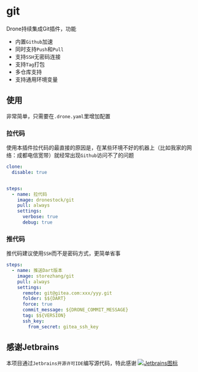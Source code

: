 # git

Drone持续集成Git插件，功能

- 内置`Github`加速
- 同时支持`Push`和`Pull`
- 支持`SSH`无密码连接
- 支持`Tag`打包
- 多仓库支持
- 支持通用环境变量

## 使用

非常简单，只需要在`.drone.yaml`里增加配置

### 拉代码

使用本插件拉代码的最直接的原因是，在某些环境不好的机器上（比如我家的网络：成都电信宽带）就经常出现`Github`访问不了的问题

```yaml
clone:
  disable: true


steps:
  - name: 拉代码
    image: dronestock/git
    pull: always
    settings:
      verbose: true
      debug: true
```

### 推代码

推代码建议使用`SSH`而不是密码方式，更简单省事

```yaml
steps:
  - name: 推送Dart版本
    image: storezhang/git
    pull: always
    settings:
      remote: git@gitea.com:xxx/yyy.git
      folder: $${DART}
      force: true
      commit_message: ${DRONE_COMMIT_MESSAGE}
      tag: $${VERSION}
      ssh_key:
        from_secret: gitea_ssh_key
```

## 感谢Jetbrains

本项目通过`Jetbrains开源许可IDE`编写源代码，特此感谢
[![Jetbrains图标](https://resources.jetbrains.com/storage/products/company/brand/logos/jb_beam.png)](https://www.jetbrains.com/?from=dronestock/git)
